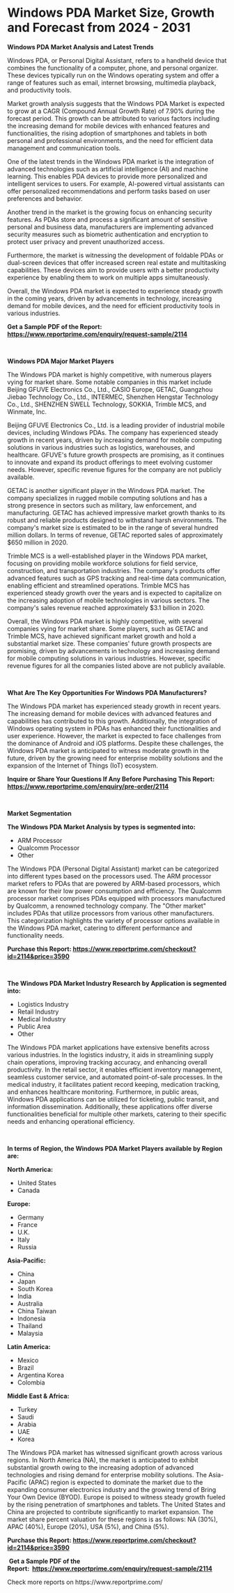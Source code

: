 <p><h1>Windows PDA Market Size, Growth and Forecast from 2024 - 2031</h1></p><p><strong>Windows PDA Market Analysis and Latest Trends</strong></p>
<p><p>Windows PDA, or Personal Digital Assistant, refers to a handheld device that combines the functionality of a computer, phone, and personal organizer. These devices typically run on the Windows operating system and offer a range of features such as email, internet browsing, multimedia playback, and productivity tools.</p><p>Market growth analysis suggests that the Windows PDA Market is expected to grow at a CAGR (Compound Annual Growth Rate) of 7.90% during the forecast period. This growth can be attributed to various factors including the increasing demand for mobile devices with enhanced features and functionalities, the rising adoption of smartphones and tablets in both personal and professional environments, and the need for efficient data management and communication tools.</p><p>One of the latest trends in the Windows PDA market is the integration of advanced technologies such as artificial intelligence (AI) and machine learning. This enables PDA devices to provide more personalized and intelligent services to users. For example, AI-powered virtual assistants can offer personalized recommendations and perform tasks based on user preferences and behavior.</p><p>Another trend in the market is the growing focus on enhancing security features. As PDAs store and process a significant amount of sensitive personal and business data, manufacturers are implementing advanced security measures such as biometric authentication and encryption to protect user privacy and prevent unauthorized access.</p><p>Furthermore, the market is witnessing the development of foldable PDAs or dual-screen devices that offer increased screen real estate and multitasking capabilities. These devices aim to provide users with a better productivity experience by enabling them to work on multiple apps simultaneously.</p><p>Overall, the Windows PDA market is expected to experience steady growth in the coming years, driven by advancements in technology, increasing demand for mobile devices, and the need for efficient productivity tools in various industries.</p></p>
<p><strong>Get a Sample PDF of the Report:&nbsp; <a href="https://www.reportprime.com/enquiry/request-sample/2114">https://www.reportprime.com/enquiry/request-sample/2114</a></strong></p>
<p>&nbsp;</p>
<p><strong>Windows PDA Major Market Players</strong></p>
<p><p>The Windows PDA market is highly competitive, with numerous players vying for market share. Some notable companies in this market include Beijing GFUVE Electronics Co., Ltd., CASIO Europe, GETAC, Guangzhou Jiebao Technology Co., Ltd., INTERMEC, Shenzhen Hengstar Technology Co., Ltd., SHENZHEN SWELL Technology, SOKKIA, Trimble MCS, and Winmate, Inc.</p><p>Beijing GFUVE Electronics Co., Ltd. is a leading provider of industrial mobile devices, including Windows PDAs. The company has experienced steady growth in recent years, driven by increasing demand for mobile computing solutions in various industries such as logistics, warehouses, and healthcare. GFUVE's future growth prospects are promising, as it continues to innovate and expand its product offerings to meet evolving customer needs. However, specific revenue figures for the company are not publicly available.</p><p>GETAC is another significant player in the Windows PDA market. The company specializes in rugged mobile computing solutions and has a strong presence in sectors such as military, law enforcement, and manufacturing. GETAC has achieved impressive market growth thanks to its robust and reliable products designed to withstand harsh environments. The company's market size is estimated to be in the range of several hundred million dollars. In terms of revenue, GETAC reported sales of approximately $650 million in 2020.</p><p>Trimble MCS is a well-established player in the Windows PDA market, focusing on providing mobile workforce solutions for field service, construction, and transportation industries. The company's products offer advanced features such as GPS tracking and real-time data communication, enabling efficient and streamlined operations. Trimble MCS has experienced steady growth over the years and is expected to capitalize on the increasing adoption of mobile technologies in various sectors. The company's sales revenue reached approximately $3.1 billion in 2020.</p><p>Overall, the Windows PDA market is highly competitive, with several companies vying for market share. Some players, such as GETAC and Trimble MCS, have achieved significant market growth and hold a substantial market size. These companies' future growth prospects are promising, driven by advancements in technology and increasing demand for mobile computing solutions in various industries. However, specific revenue figures for all the companies listed above are not publicly available.</p></p>
<p>&nbsp;</p>
<p><strong>What Are The Key Opportunities For Windows PDA Manufacturers?</strong></p>
<p><p>The Windows PDA market has experienced steady growth in recent years. The increasing demand for mobile devices with advanced features and capabilities has contributed to this growth. Additionally, the integration of Windows operating system in PDAs has enhanced their functionalities and user experience. However, the market is expected to face challenges from the dominance of Android and iOS platforms. Despite these challenges, the Windows PDA market is anticipated to witness moderate growth in the future, driven by the growing need for enterprise mobility solutions and the expansion of the Internet of Things (IoT) ecosystem.</p></p>
<p><strong>Inquire or Share Your Questions If Any Before Purchasing This Report: <a href="https://www.reportprime.com/enquiry/pre-order/2114">https://www.reportprime.com/enquiry/pre-order/2114</a></strong></p>
<p>&nbsp;</p>
<p><strong>Market Segmentation</strong></p>
<p><strong>The Windows PDA Market Analysis by types is segmented into:</strong></p>
<p><ul><li>ARM Processor</li><li>Qualcomm Processor</li><li>Other</li></ul></p>
<p><p>The Windows PDA (Personal Digital Assistant) market can be categorized into different types based on the processors used. The ARM processor market refers to PDAs that are powered by ARM-based processors, which are known for their low power consumption and efficiency. The Qualcomm processor market comprises PDAs equipped with processors manufactured by Qualcomm, a renowned technology company. The "Other market" includes PDAs that utilize processors from various other manufacturers. This categorization highlights the variety of processor options available in the Windows PDA market, catering to different performance and functionality needs.</p></p>
<p><strong>Purchase this Report:&nbsp;<a href="https://www.reportprime.com/checkout?id=2114&price=3590">https://www.reportprime.com/checkout?id=2114&price=3590</a></strong></p>
<p>&nbsp;</p>
<p><strong>The Windows PDA Market Industry Research by Application is segmented into:</strong></p>
<p><ul><li>Logistics Industry</li><li>Retail Industry</li><li>Medical Industry</li><li>Public Area</li><li>Other</li></ul></p>
<p><p>The Windows PDA market applications have extensive benefits across various industries. In the logistics industry, it aids in streamlining supply chain operations, improving tracking accuracy, and enhancing overall productivity. In the retail sector, it enables efficient inventory management, seamless customer service, and automated point-of-sale processes. In the medical industry, it facilitates patient record keeping, medication tracking, and enhances healthcare monitoring. Furthermore, in public areas, Windows PDA applications can be utilized for ticketing, public transit, and information dissemination. Additionally, these applications offer diverse functionalities beneficial for multiple other markets, catering to their specific needs and enhancing operational efficiency.</p></p>
<p>&nbsp;</p>
<p><strong>In terms of Region, the Windows PDA Market Players available by Region are:</strong></p>
<p>
    <p> <strong> North America: </strong>
        <ul>
            <li>United States</li>
            <li>Canada</li>
        </ul>
        </p> 
    <p> <strong> Europe: </strong>
        <ul>
            <li>Germany</li>
            <li>France</li>
            <li>U.K.</li>
            <li>Italy</li>
            <li>Russia</li>
        </ul>
        </p> 
    <p> <strong> Asia-Pacific: </strong>
        <ul>
            <li>China</li>
            <li>Japan</li>
            <li>South Korea</li>
            <li>India</li>
            <li>Australia</li>
            <li>China Taiwan</li>
            <li>Indonesia</li>
            <li>Thailand</li>
            <li>Malaysia</li>
        </ul>
        </p> 
    <p> <strong> Latin America: </strong>
        <ul>
            <li>Mexico</li>
            <li>Brazil</li>
            <li>Argentina Korea</li>
            <li>Colombia</li>
        </ul>
        </p> 
    <p> <strong> Middle East & Africa: </strong>
        <ul>
            <li>Turkey</li>
            <li>Saudi</li>
            <li>Arabia</li>
            <li>UAE</li>
            <li>Korea</li>
        </ul>
    </p>
    </p>
<p><p>The Windows PDA market has witnessed significant growth across various regions. In North America (NA), the market is anticipated to exhibit substantial growth owing to the increasing adoption of advanced technologies and rising demand for enterprise mobility solutions. The Asia-Pacific (APAC) region is expected to dominate the market due to the expanding consumer electronics industry and the growing trend of Bring Your Own Device (BYOD). Europe is poised to witness steady growth fueled by the rising penetration of smartphones and tablets. The United States and China are projected to contribute significantly to market expansion. The market share percent valuation for these regions is as follows: NA (30%), APAC (40%), Europe (20%), USA (5%), and China (5%).</p></p>
<p><strong>Purchase this Report: <a href="https://www.reportprime.com/checkout?id=2114&price=3590">https://www.reportprime.com/checkout?id=2114&price=3590</a></strong></p>
<p>&nbsp;<strong>Get a Sample PDF of the Report:&nbsp;&nbsp;<a href="https://www.reportprime.com/enquiry/request-sample/2114">https://www.reportprime.com/enquiry/request-sample/2114</a></strong></p>
<p><strong></strong></p>
<p>Check more reports on https://www.reportprime.com/</p>